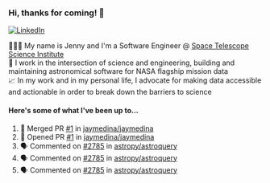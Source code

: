 ### Hi, thanks for coming! 👋
[![LinkedIn](https://img.shields.io/badge/-Jenny_V._Medina-0A66C2?style=flat-square?&logo=LinkedIn&logoColor=white)](https://www.linkedin.com/in/jenny-v-medina-a53a0332/)

👩🏻‍💻 My name is Jenny and I'm a Software Engineer @ [Space Telescope Science Institute](https://www.google.com/url?sa=t&rct=j&q=&esrc=s&source=web&cd=&cad=rja&uact=8&ved=2ahUKEwjjptP-oLuCAxXaLFkFHY_sCGkQFnoECAYQAQ&url=https%3A%2F%2Fwww.stsci.edu%2Fhome&usg=AOvVaw1q1QtWmxTR-kopvsVxDKtZ&opi=89978449)\
🔭 I work in the intersection of science and engineering, building and maintaining astronomical software for NASA flagship mission data\
📈 In my work and in my personal life, I advocate for making data accessible and actionable in order to break down the barriers to science

#### Here's some of what I've been up to...

<!--START_SECTION:activity-->
1. 🎉 Merged PR [#1](https://github.com/jaymedina/jaymedina/pull/1) in [jaymedina/jaymedina](https://github.com/jaymedina/jaymedina)
2. 💪 Opened PR [#1](https://github.com/jaymedina/jaymedina/pull/1) in [jaymedina/jaymedina](https://github.com/jaymedina/jaymedina)
3. 🗣 Commented on [#2785](https://github.com/astropy/astroquery/pull/2785#issuecomment-1814966208) in [astropy/astroquery](https://github.com/astropy/astroquery)
4. 🗣 Commented on [#2785](https://github.com/astropy/astroquery/pull/2785#issuecomment-1806319825) in [astropy/astroquery](https://github.com/astropy/astroquery)
5. 🗣 Commented on [#2785](https://github.com/astropy/astroquery/pull/2785#issuecomment-1780135744) in [astropy/astroquery](https://github.com/astropy/astroquery)
<!--END_SECTION:activity-->
